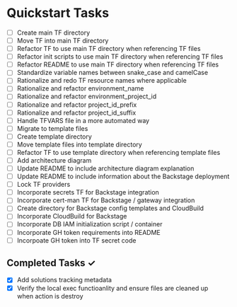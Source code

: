 # Quickstart Tasks

*   [ ] Create main TF directory
*   [ ] Move TF into main TF directory
*   [ ] Refactor TF to use main TF directory when referencing TF files
*   [ ] Refactor init scripts to use main TF directory when referencing TF files
*   [ ] Refactor README to use main TF directory when referencing TF files
*   [ ] Standardize variable names between snake_case and camelCase
*   [ ] Rationalize and redo TF resource names where applicable
*   [ ] Rationalize and refactor environment_name
*   [ ] Rationalize and refactor environment_project_id
*   [ ] Rationalize and refactor project_id_prefix
*   [ ] Rationalize and refactor project_id_suffix
*   [ ] Handle TFVARS file in a more automated way
*   [ ] Migrate to template files
*   [ ] Create template directory
*   [ ] Move template files into template directory
*   [ ] Refactor TF to use template directory when referencing template files
*   [ ] Add architecture diagram
*   [ ] Update README to include architecture diagram explanation
*   [ ] Update README to include information about the Backstage deployment
*   [ ] Lock TF providers
*   [ ] Incorporate secrets TF for Backstage integration
*   [ ] Incorporate cert-man TF for Backstage / gateway integration
*   [ ] Create directory for Backstage config templates and CloudBuild
*   [ ] Incorporate CloudBuild for Backstage
*   [ ] Incorporate DB IAM initialization script / container
*   [ ] Incorporate GH token requirements into README
*   [ ] Incorpoate GH token into TF secret code

## Completed Tasks ✓

*   [x] Add solutions tracking metadata
*   [x] Verify the local exec functioanlity and ensure files are cleaned up  
when action is destroy
